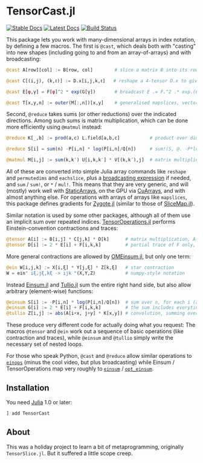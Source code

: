 
# TensorCast.jl

[![Stable Docs](https://img.shields.io/badge/docs-stable-blue.svg)](https://juliahub.com/docs/TensorCast/)
[![Latest Docs](https://img.shields.io/badge/docs-dev-blue.svg)](https://mcabbott.github.io/TensorCast.jl/dev)
[![Build Status](https://travis-ci.org/mcabbott/TensorCast.jl.svg?branch=master)](https://travis-ci.org/mcabbott/TensorCast.jl)

This package lets you work with many-dimensional arrays in index notation, 
by defining a few macros. The first is `@cast`, which deals both with "casting" into 
new shapes (including going to and from an array-of-arrays) and with broadcasting:

```julia
@cast A[row][col] := B[row, col]        # slice a matrix B into its rows, also @cast A[r] := B[r,:]

@cast C[(i,j), (k,ℓ)] := D.x[i,j,k,ℓ]   # reshape a 4-tensor D.x to give a matrix

@cast E[φ,γ] = F[φ]^2 * exp(G[γ])       # broadcast E .= F.^2 .* exp.(G') into existing E

@cast T[x,y,n] := outer(M[:,n])[x,y]    # generalised mapslices, vector -> matrix function
```

Second, `@reduce` takes sums (or other reductions) over the indicated directions. Among such sums is 
matrix multiplication, which can be done more efficiently using `@matmul` instead:

```julia
@reduce K[_,b] := prod(a,c) L.field[a,b,c]           # product over dims=(1,3), and drop dims=3

@reduce S[i] = sum(n) -P[i,n] * log(P[i,n]/Q[n])     # sum!(S, @. -P*log(P/Q')) into exising S

@matmul M[i,j] := sum(k,k′) U[i,k,k′] * V[(k,k′),j]  # matrix multiplication, plus reshape
```

All of these are converted into simple Julia array commands like `reshape` and `permutedims` 
and `eachslice`, plus a [broadcasting expression](https://julialang.org/blog/2017/01/moredots) if needed, 
and `sum` /  `sum!`, or `*` / `mul!`. This means that they are very generic, and will (mostly) work well 
with [StaticArrays](https://github.com/JuliaArrays/StaticArrays.jl), on the GPU via 
[CuArrays](https://github.com/JuliaGPU/CuArrays.jl), and with almost anything else. 
For operations with arrays of arrays like `mapslices`, this package defines gradients for 
[Zygote.jl](https://github.com/FluxML/Zygote.jl) (similar to those of [SliceMap.jl](https://github.com/mcabbott/SliceMap.jl)).

Similar notation is used by some other packages, although all of them use an implicit sum over 
repeated indices. [TensorOperations.jl](https://github.com/Jutho/TensorOperations.jl) performs 
Einstein-convention contractions and traces:

```julia
@tensor A[i] := B[i,j] * C[j,k] * D[k]      # matrix multiplication, A = B * C * D
@tensor D[i] := 2 * E[i] + F[i,k,k]         # partial trace of F only, Dᵢ = 2Eᵢ + Σⱼ Fᵢⱼⱼ
```

More general contractions are allowed by 
[OMEinsum.jl](https://github.com/under-Peter/OMEinsum.jl), but only one term:
```julia
@ein W[i,j,k] := X[i,ξ] * Y[j,ξ] * Z[k,ξ]   # star contraction
W = ein" iξ,jξ,kξ -> ijk "(X,Y,Z)           # numpy-style notation
```

Instead [Einsum.jl](https://github.com/ahwillia/Einsum.jl) and [Tullio.jl](https://github.com/mcabbott/Tullio.jl) 
sum the entire right hand side, but also allow arbitrary (element-wise) functions:

```julia
@einsum S[i] := -P[i,n] * log(P[i,n]/Q[n])  # sum over n, for each i (also with @reduce above)
@einsum G[i] := 2 * E[i] + F[i,k,k]         # the sum includes everyting:  Gᵢ = Σⱼ (2Eᵢ + Fᵢⱼⱼ)
@tullio Z[i,j] := abs(A[i+x, j+y] * K[x,y]) # convolution, summing over x and y
```

These produce very different code for actually doing what you request:
The macros `@tensor` and `@ein` work out a sequence of basic operations (like contraction and traces),
while `@einsum` and `@tullio` simply write the necessary set of nested loops.

For those who speak Python, `@cast` and `@reduce` allow similar operations to 
[`einops`](https://github.com/arogozhnikov/einops) (minus the cool video, but plus broadcasting)
while Einsum / TensorOperations map very roughly to [`einsum`](http://numpy-discussion.10968.n7.nabble.com/einsum-td11810.html) 
/ [`opt_einsum`](https://github.com/dgasmith/opt_einsum).

## Installation

You need [Julia](https://julialang.org/downloads/) 1.0 or later:

```julia
] add TensorCast
```

## About

This was a holiday project to learn a bit of metaprogramming, originally `TensorSlice.jl`. 
But it suffered a little scope creep. 

